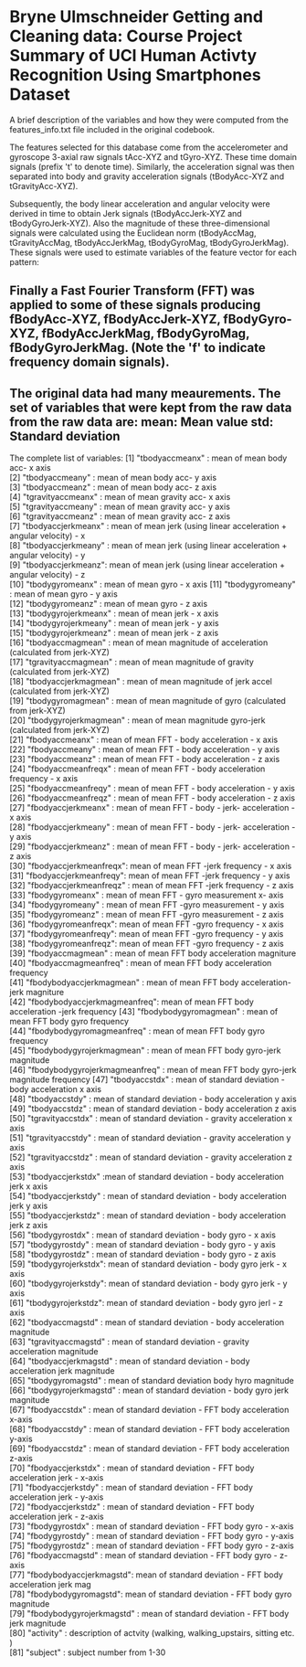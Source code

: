Bryne Ulmschneider Getting and Cleaning data: Course Project
Summary of UCI Human Activty Recognition Using Smartphones Dataset 
========================================================
A brief description of the variables and how they were computed from the features_info.txt file included in the original codebook. 

The features selected for this database come from the accelerometer and gyroscope 3-axial raw signals tAcc-XYZ and tGyro-XYZ. These time domain signals (prefix 't' to denote time).
Similarly, the acceleration signal was then separated into body and gravity acceleration signals (tBodyAcc-XYZ and tGravityAcc-XYZ).

Subsequently, the body linear acceleration and angular velocity were derived in time to obtain Jerk signals (tBodyAccJerk-XYZ and tBodyGyroJerk-XYZ). Also the magnitude of these three-dimensional signals were calculated using the Euclidean norm (tBodyAccMag, tGravityAccMag, tBodyAccJerkMag, tBodyGyroMag, tBodyGyroJerkMag). These signals were used to estimate variables of the feature vector for each pattern:  

Finally a Fast Fourier Transform (FFT) was applied to some of these signals producing fBodyAcc-XYZ, fBodyAccJerk-XYZ, fBodyGyro-XYZ, fBodyAccJerkMag, fBodyGyroMag, fBodyGyroJerkMag. (Note the 'f' to indicate frequency domain signals). 
-----------------------------------------------------------------------------------------------
The original data had many meaurements. The set of variables that were kept from the raw data from the raw data are: 
mean: Mean value
std: Standard deviation
------------------------------------------------------------------------------------------------
The complete list of variables: 
 [1] "tbodyaccmeanx"   : mean of mean body acc- x axis               
 [2] "tbodyaccmeany"   : mean of mean body acc- y axis             
 [3] "tbodyaccmeanz"   : mean of mean body acc- z axis             
 [4] "tgravityaccmeanx" : mean of mean gravity acc- x axis            
 [5] "tgravityaccmeany" : mean of mean gravity acc- y axis             
 [6] "tgravityaccmeanz" : mean of mean gravity acc- z axis           
 [7] "tbodyaccjerkmeanx" : mean of mean jerk (using linear acceleration + angular velocity) - x           
 [8] "tbodyaccjerkmeany" :  mean of mean jerk (using linear acceleration + angular velocity) - y            
 [9] "tbodyaccjerkmeanz":  mean of mean jerk (using linear acceleration + angular velocity) - z           
[10] "tbodygyromeanx" : mean of mean gyro - x axis
[11] "tbodygyromeany" : mean of mean gyro - y axis              
[12] "tbodygyromeanz" : mean of mean gyro - z axis             
[13] "tbodygyrojerkmeanx" : mean of mean jerk - x axis          
[14] "tbodygyrojerkmeany" : mean of mean jerk - y axis            
[15] "tbodygyrojerkmeanz" : mean of mean jerk - z axis           
[16] "tbodyaccmagmean" : mean of mean magnitude of acceleration (calculated from jerk-XYZ)             
[17] "tgravityaccmagmean" : mean of mean magnitude of gravity (calculated from jerk-XYZ)        
[18] "tbodyaccjerkmagmean" : mean of mean magnitude of jerk accel (calculated from jerk-XYZ)        
[19] "tbodygyromagmean" : mean of mean magnitude of gyro (calculated from jerk-XYZ)             
[20] "tbodygyrojerkmagmean" : mean of mean magnitude gyro-jerk (calculated from jerk-XYZ)         
[21] "fbodyaccmeanx" : mean of mean FFT - body acceleration - x axis              
[22] "fbodyaccmeany" : mean of mean FFT - body acceleration - y axis                
[23] "fbodyaccmeanz" : mean of mean FFT - body acceleration - z axis                
[24] "fbodyaccmeanfreqx" : mean of mean FFT - body acceleration frequency - x axis            
[25] "fbodyaccmeanfreqy" : mean of mean FFT - body acceleration - y axis            
[26] "fbodyaccmeanfreqz" : mean of mean FFT - body acceleration - z axis            
[27] "fbodyaccjerkmeanx" : mean of mean FFT - body - jerk- acceleration - x axis            
[28] "fbodyaccjerkmeany" : mean of mean FFT - body - jerk- acceleration - y axis           
[29] "fbodyaccjerkmeanz" : mean of mean FFT - body - jerk- acceleration - z axis           
[30] "fbodyaccjerkmeanfreqx": mean of mean FFT -jerk frequency - x axis      
[31] "fbodyaccjerkmeanfreqy": mean of mean FFT -jerk frequency - y axis       
[32] "fbodyaccjerkmeanfreqz" : mean of mean FFT -jerk frequency - z axis        
[33] "fbodygyromeanx" : mean of mean FFT - gyro measurement x- axis             
[34] "fbodygyromeany" : mean of mean FFT -gyro measurement - y axis              
[35] "fbodygyromeanz" : mean of mean FFT -gyro measurement - z axis              
[36] "fbodygyromeanfreqx": mean of mean FFT -gyro frequency - x axis          
[37] "fbodygyromeanfreqy": mean of mean FFT -gyro frequency - y axis           
[38] "fbodygyromeanfreqz": mean of mean FFT -gyro frequency - z axis           
[39] "fbodyaccmagmean" : mean of mean FFT body acceleration magniture             
[40] "fbodyaccmagmeanfreq" : mean of mean FFT body acceleration frequency         
[41] "fbodybodyaccjerkmagmean" : mean of mean FFT body acceleration- jerk magniture      
[42] "fbodybodyaccjerkmagmeanfreq":  mean of mean FFT body acceleration -jerk frequency
[43] "fbodybodygyromagmean" : mean of mean FFT body gyro frequency         
[44] "fbodybodygyromagmeanfreq" : mean of mean FFT body gyro frequency   
[45] "fbodybodygyrojerkmagmean" : mean of mean FFT body gyro-jerk magnitude    
[46] "fbodybodygyrojerkmagmeanfreq" : mean of mean FFT body gyro-jerk magnitude frequency 
[47] "tbodyaccstdx" : mean of standard deviation - body acceleration x axis                
[48] "tbodyaccstdy" : mean of standard deviation - body acceleration y axis                
[49] "tbodyaccstdz" : mean of standard deviation - body acceleration z axis                
[50] "tgravityaccstdx" : mean of standard deviation - gravity acceleration x axis              
[51] "tgravityaccstdy" : mean of standard deviation - gravity acceleration y axis            
[52] "tgravityaccstdz" : mean of standard deviation - gravity acceleration z axis              
[53] "tbodyaccjerkstdx" :mean of standard deviation - body acceleration jerk x axis              
[54] "tbodyaccjerkstdy" : mean of standard deviation - body acceleration jerk y axis           
[55] "tbodyaccjerkstdz" : mean of standard deviation - body acceleration jerk z axis            
[56] "tbodygyrostdx" : mean of standard deviation - body gyro - x axis                
[57] "tbodygyrostdy" : mean of standard deviation - body gyro - y axis              
[58] "tbodygyrostdz" : mean of standard deviation - body gyro - z axis                
[59] "tbodygyrojerkstdx": mean of standard deviation - body gyro jerk - x axis            
[60] "tbodygyrojerkstdy": mean of standard deviation - body gyro jerk - y axis           
[61] "tbodygyrojerkstdz": mean of standard deviation - body gyro jerl - z axis            
[62] "tbodyaccmagstd" : mean of standard deviation - body acceleration magnitude              
[63] "tgravityaccmagstd" : mean of standard deviation - gravity acceleration magnitude            
[64] "tbodyaccjerkmagstd" : mean of standard deviation - body acceleration jerk magnitude           
[65] "tbodygyromagstd" : mean of standard deviation body hyro magnitude             
[66] "tbodygyrojerkmagstd" : mean of standard deviation - body gyro jerk magnitude       
[67] "fbodyaccstdx" : mean of standard deviation - FFT body acceleration x-axis                 
[68] "fbodyaccstdy" : mean of standard deviation - FFT body acceleration y-axis                
[69] "fbodyaccstdz" : mean of standard deviation - FFT body acceleration z-axis               
[70] "fbodyaccjerkstdx" : mean of standard deviation - FFT body acceleration jerk - x-axis            
[71] "fbodyaccjerkstdy" : mean of standard deviation - FFT body acceleration jerk - y-axis            
[72] "fbodyaccjerkstdz" : mean of standard deviation - FFT body acceleration jerk - z-axis             
[73] "fbodygyrostdx" : mean of standard deviation - FFT body gyro - x-axis                
[74] "fbodygyrostdy" : mean of standard deviation - FFT body gyro - y-axis                 
[75] "fbodygyrostdz" : mean of standard deviation - FFT body gyro - z-axis               
[76] "fbodyaccmagstd" : mean of standard deviation - FFT body gyro - z-axis               
[77] "fbodybodyaccjerkmagstd": mean of standard deviation - FFT body acceleration jerk mag     
[78] "fbodybodygyromagstd": mean of standard deviation - FFT body gyro magnitude        
[79] "fbodybodygyrojerkmagstd" : mean of standard deviation - FFT body jerk magnitude    
[80] "activity" : description of actvity (walking, walking_upstairs, sitting etc. )                     
[81] "subject"   : subject number from 1-30 
